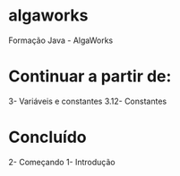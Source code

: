 # algaworks
Formação Java - AlgaWorks

# Continuar a partir de:
3- Variáveis e constantes
3.12- Constantes


# Concluído
2- Começando
1- Introdução